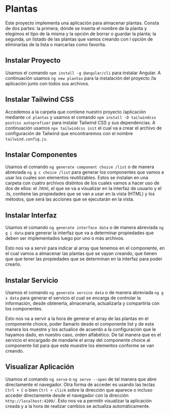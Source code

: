 # Plantas

Este proyecto implementa una aplicación para almacenar plantas. Consta de dos partes: la primera, dónde se inserta el nombre de la planta y elegimos el tipo de la misma y la opción de borrar o guardar la planta; la segunda, un listado de las plantas que vamos creando con l opción de eliminarlas de la lista o marcarlas como favorita.

## Instalar Proyecto

Usamos el comando `npm install -g @angular/cli` para instalar Angular. A continuación usamos `ng new plantas` para la instalación del proyecto /la aplicación junto con todos sus archivos.

## Instalar Tailwind CSS

Accedemos a la carpeta que contiene nuestro proyecto /aplicación mediante `cd plantas` y usamos el comando `npm install -D tailwindcss postcss autoprefixer` para instalar Tailwind CSS y sus dependencias. A continuación usamos `npx tailwindcss init` el cual va a crear el archivo de configuración de Tailwind que encontraremos con el nombre `tailwind.config.js`.

## Instalar Componentes
Usamos el comando `ng generate component choice /list` o de manera abreviada `ng g c choice /list` para generar los componentes que vamos a usar los cuales son elementos reutilizables. Estos se instalan en una carpeta con cuatro archivos distintos de los cuales vamos a hacer uso de dos de ellos: el .html, el que se va a visualizar en la interfaz de usuario y el .ts, contiene las propiedades que se van a usar en la vista (HTML) y los métodos, que será las acciones que se ejecutarán en la vista.

## Instalar Interfaz
Usamos el comando `ng generate interface data` o de manera abreviada `ng g i data` para generar la interfaz que va a determinar propiedades que deben ser implementados luego por uno o más archivos.

Esto nos va a servir para indicar al array que tenemos en el componente, en el cual vamos a almacenar las plantas que se vayan creando, que tienen que que tener las propiedades que se determinan en la interfaz para poder crearlo.

## Instalar Servicio
Usamos el comando `ng generate service data` o de manera abreviada `ng g s data` para generar el servicio el cual se encarga de controlar la información, desde obtenerla, almacenarla, actualizarla y compartirla con los componentes.

Esto nos va a servir a la hora de generar el array de las plantas en el componente choice, poder llamarlo desde el componente list y de esta manera los muestre y los actualice de acuerdo a la configuración que le hayamos dado, en nuestro caso, orden alfabético. De tal manera que es el servicio el encargado de mandarle el array del componente choice al componente list para que este muestre los elementos conforme se van creando.

## Visualizar Aplicación
Usamos el comando `ng serve` o `ng serve --open` de tal manera que abre directamente el navegador. Otra forma de acceder es usando las teclas `Ctrl + C` o bien `Ctrl + click` sobre la dirección que aparece o incluso acceder directamente desde el navegador con la dirección `http://localhost:4200/`. Esto nos va a permitir visualizar la aplicación creada y a la hora de realizar cambios se actualiza automáticamente.
